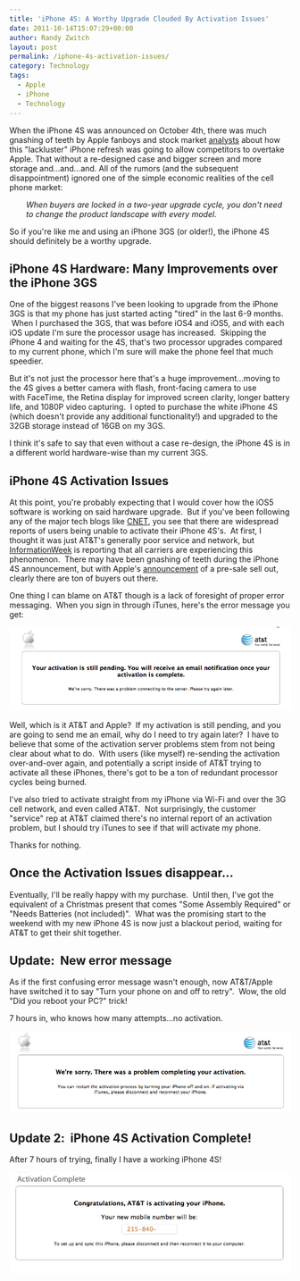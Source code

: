 ```yaml
---
title: 'iPhone 4S: A Worthy Upgrade Clouded By Activation Issues'
date: 2011-10-14T15:07:29+00:00
author: Randy Zwitch
layout: post
permalink: /iphone-4s-activation-issues/
category: Technology
tags:
  - Apple
  - iPhone
  - Technology
---
```

When the iPhone 4S was announced on October 4th, there was much gnashing of teeth by Apple fanboys and stock market <a title="Yahoo Finance Apple 4S" href="http://finance.yahoo.com/blogs/breakout/apple-iphone-4s-opens-door-competitors-analyst-210516885.html" target="_blank">analysts</a> about how this "lackluster" iPhone refresh was going to allow competitors to overtake Apple. That without a re-designed case and bigger screen and more storage and...and...and. All of the rumors (and the subsequent disappointment) ignored one of the simple economic realities of the cell phone market:

<p style="padding-left: 30px;">
  <em>When buyers are locked in a two-year upgrade cycle, you don't need to change the product landscape with every model.</em>
</p>

So if you're like me and using an iPhone 3GS (or older!), the iPhone 4S should definitely be a worthy upgrade.

## iPhone 4S Hardware: Many Improvements over the iPhone 3GS

One of the biggest reasons I've been looking to upgrade from the iPhone 3GS is that my phone has just started acting "tired" in the last 6-9 months.  When I purchased the 3GS, that was before iOS4 and iOS5, and with each iOS update I'm sure the processor usage has increased.  Skipping the iPhone 4 and waiting for the 4S, that's two processor upgrades compared to my current phone, which I'm sure will make the phone feel that much speedier.

But it's not just the processor here that's a huge improvement...moving to the 4S gives a better camera with flash, front-facing camera to use with FaceTime, the Retina display for improved screen clarity, longer battery life, and 1080P video capturing.  I opted to purchase the white iPhone 4S (which doesn't provide any additional functionality!) and upgraded to the 32GB storage instead of 16GB on my 3GS.

I think it's safe to say that even without a case re-design, the iPhone 4S is in a different world hardware-wise than my current 3GS.

## iPhone 4S Activation Issues

At this point, you're probably expecting that I would cover how the iOS5 software is working on said hardware upgrade.  But if you've been following any of the major tech blogs like <a title="CNET iPhone 4S story" href="http://news.cnet.com/8301-13506_3-20120568-17/iphone-4s-buyers-complain-of-at-t-activation-issues/?tag=mncol" target="_blank">CNET</a>, you see that there are widespread reports of users being unable to activate their iPhone 4S's.  At first, I thought it was just AT&T's generally poor service and network, but <a title="InformationWeek iPhone 4S" href="http://www.informationweek.com/news/mobility/smart_phones/231900844" target="_blank">InformationWeek</a> is reporting that all carriers are experiencing this phenomenon.  There may have been gnashing of teeth during the iPhone 4S announcement, but with Apple's <a title="Apple sells out iPhone 4S pre-sale" href="http://www.usatoday.com/tech/news/story/2011-10-08/apple-iphone-pre-orders/50706650/1" target="_blank">announcement</a> of a pre-sale sell out, clearly there are ton of buyers out there.

One thing I can blame on AT&T though is a lack of foresight of proper error messaging.  When you sign in through iTunes, here's the error message you get:

![iphone-4S-activation-error-att](/wp-content/uploads/2011/10/iphone-4S-activation-error-att.png)

Well, which is it AT&T and Apple?  If my activation is still pending, and you are going to send me an email, why do I need to try again later?  I have to believe that some of the activation server problems stem from not being clear about what to do.  With users (like myself) re-sending the activation over-and-over again, and potentially a script inside of AT&T trying to activate all these iPhones, there's got to be a ton of redundant processor cycles being burned.

I've also tried to activate straight from my iPhone via Wi-Fi and over the 3G cell network, and even called AT&T.  Not surprisingly, the customer "service" rep at AT&T claimed there's no internal report of an activation problem, but I should try iTunes to see if that will activate my phone.

Thanks for nothing.

## Once the Activation Issues disappear...

Eventually, I'll be really happy with my purchase.  Until then, I've got the equivalent of a Christmas present that comes "Some Assembly Required" or "Needs Batteries (not included)".  What was the promising start to the weekend with my new iPhone 4S is now just a blackout period, waiting for AT&T to get their shit together.

## Update:  New error message

As if the first confusing error message wasn't enough, now AT&T/Apple have switched it to say "Turn your phone on and off to retry".  Wow, the old "Did you reboot your PC?" trick!

7 hours in, who knows how many attempts...no activation.

![iphone-4s-activate-off-on](/wp-content/uploads/2011/10/iphone-4s-activate-off-on.png)

## Update 2:  iPhone 4S Activation Complete!

After 7 hours of trying, finally I have a working iPhone 4S!

![iphone-4S-activation-complete](/wp-content/uploads/2011/10/iphone-4S-activation-complete.png)
